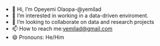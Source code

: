 - 👋 Hi, I’m Opeyemi Olaopa-@yemilad
- 👀 I’m interested in working in a data-driven enviroment.
- 💞️ I’m looking to collaborate on data and research projects
- 📫 How to reach me:yemilad@gmail.com
- 😄 Pronouns: He/Him


<!---
yemilad/yemilad is a ✨ special ✨ repository because its `README.md` (this file) appears on your GitHub profile.
You can click the Preview link to take a look at your changes.
--->

